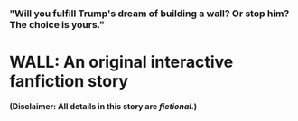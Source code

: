 ### "Will you fulfill Trump's dream of building a wall? Or stop him? The choice is yours."

# WALL: An original interactive fanfiction story
**(Disclaimer: All details in this story are _fictional_.)**
